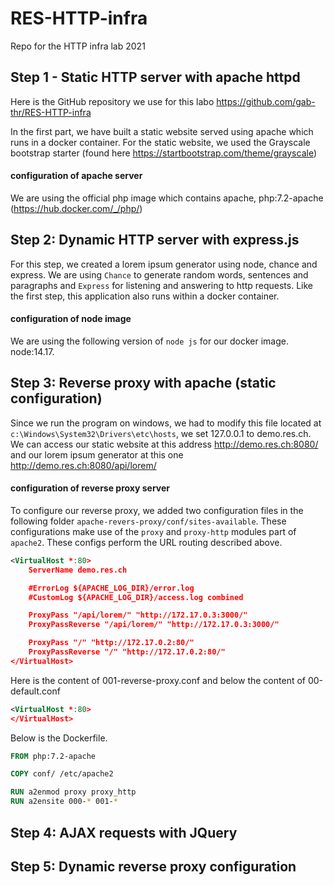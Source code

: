 # RES-HTTP-infra

Repo for the HTTP infra lab 2021

## Step 1 - Static HTTP server with apache httpd

Here is the GitHub repository we use for this labo https://github.com/gab-thr/RES-HTTP-infra 

In the first part, we have built a static website served using apache which runs in a docker container. For the static website, we used the Grayscale bootstrap starter (found here https://startbootstrap.com/theme/grayscale)

#### configuration of apache server

We are using the official php image which contains apache, php:7.2-apache (https://hub.docker.com/_/php/)

## Step 2: Dynamic HTTP server with express.js

For this step, we created a lorem ipsum generator using node, chance and express. We are using `Chance` to generate random words, sentences and paragraphs and `Express` for listening and answering to http requests. Like the first step, this application also runs within a docker container.

#### configuration of node image

We are using the following version of `node js` for our docker image. node:14.17.

## Step 3: Reverse proxy with apache (static configuration)

Since we run the program on windows, we had to modify this file located at `c:\Windows\System32\Drivers\etc\hosts`, we set 127.0.0.1 to demo.res.ch. We can access our static website at this address http://demo.res.ch:8080/ and our lorem ipsum generator at this one http://demo.res.ch:8080/api/lorem/

#### configuration of reverse proxy server

To configure our reverse proxy, we added two configuration files in the following folder `apache-revers-proxy/conf/sites-available`. These configurations make use of the `proxy` and `proxy-http` modules part of `apache2`. These configs perform the URL routing described above.

```xml
<VirtualHost *:80>
    ServerName demo.res.ch

    #ErrorLog ${APACHE_LOG_DIR}/error.log
    #CustomLog ${APACHE_LOG_DIR}/access.log combined

    ProxyPass "/api/lorem/" "http://172.17.0.3:3000/"
    ProxyPassReverse "/api/lorem/" "http://172.17.0.3:3000/"

    ProxyPass "/" "http://172.17.0.2:80/"
    ProxyPassReverse "/" "http://172.17.0.2:80/"    
</VirtualHost>
```

Here is the content of 001-reverse-proxy.conf and below the content of 00-default.conf

```xml
<VirtualHost *:80>
</VirtualHost>
```

Below is the Dockerfile.

```dockerfile
FROM php:7.2-apache

COPY conf/ /etc/apache2

RUN a2enmod proxy proxy_http
RUN a2ensite 000-* 001-*
```

## Step 4: AJAX requests with JQuery



## Step 5: Dynamic reverse proxy configuration

